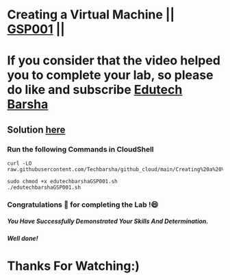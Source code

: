 # Creating a Virtual Machine || [GSP001](https://www.cloudskillsboost.google/focuses/1073?parent=catalog) ||

# If you consider that the video helped you to complete your lab, so please do like and subscribe [Edutech Barsha](https://www.youtube.com/@edutechbarsha)
## Solution [here](https://youtu.be/markO68BtxM)

### Run the following Commands in CloudShell

```
curl -LO raw.githubusercontent.com/Techbarsha/github_cloud/main/Creating%20a%20Virtual%20Machine/edutechbarshaGSP001.sh

sudo chmod +x edutechbarshaGSP001.sh
./edutechbarshaGSP001.sh
```

### Congratulations 🎉 for completing the Lab !😄

##### *You Have Successfully Demonstrated Your Skills And Determination.*

#### *Well done!*

# Thanks For Watching:)
